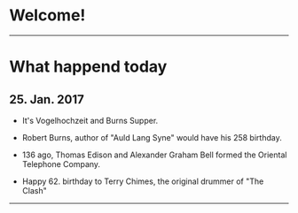 # Welcome!

------
# What happend today

## 25. Jan. 2017

- It's Vogelhochzeit and Burns Supper.

- Robert Burns, author of "Auld Lang Syne" would have his 258 birthday.

- 136 ago, Thomas Edison and Alexander Graham Bell formed the Oriental Telephone Company.

- Happy 62. birthday to Terry Chimes, the original drummer of "The Clash"

------
